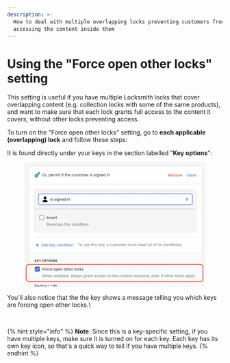```yaml
---
description: >-
  How to deal with multiple overlapping locks preventing customers from
  accessing the content inside them
---
```


# Using the "Force open other locks" setting

This setting is useful if you have multiple Locksmith locks that cover overlapping content (e.g. collection locks with some of the same products), and want to make sure that each lock grants full access to the content it covers, without other locks preventing access.

To turn on the "Force open other locks" setting, go to **each applicable (overlapping) lock** and follow these steps:

It is found directly under your keys in the section labelled "**Key options**":

<figure><img src="../../.gitbook/assets/Screen Shot 2022-11-02 at 10.55.48 AM.png" alt=""><figcaption></figcaption></figure>

You'll also notice that the the key shows a message telling you which keys are forcing open other locks.\


<figure><img src="../../.gitbook/assets/Screenshot 2024-08-24 at 10.23.45 AM.png" alt=""><figcaption></figcaption></figure>

{% hint style="info" %}
**Note**: Since this is a key-specific setting, if you have multiple keys, make sure it is turned on for each key. Each key has its own key icon, so that's a quick way to tell if you have multiple keys.
{% endhint %}
